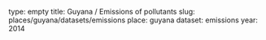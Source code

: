 type: empty
title: Guyana / Emissions of pollutants
slug: places/guyana/datasets/emissions
place: guyana
dataset: emissions
year: 2014
